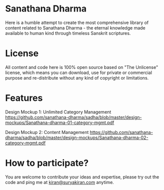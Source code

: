 Sanathana Dharma
===========

Here is a humble attempt to create the most comprehensive library of content related to Sanathana Dharma - the eternal knowledge made available to human kind through timeless Sanskrit scriptures. 


License
===========
All content and code here is 100% open source based on "The Unlicense" license, which means you can download, use for private or commercial purpose and re-distribute without any kind of copyright or limitations. 


Features 
===========
Design Mockup 1: Unlimited Category Management
https://github.com/sanathana-dharma/sadha/blob/master/design-mockups/Sanathana-dharma-01-category-mgmt.pdf

Design Mockup 2: Content Management
https://github.com/sanathana-dharma/sadha/blob/master/design-mockups/Sanathana-dharma-02-category-mgmt.pdf

How to participate?
===========
You are welcome to contribute your ideas and expertise, please try out the code and ping me at kiran@suryakiran.com anytime.

